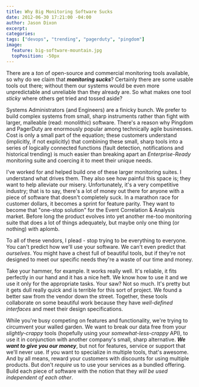 ```yaml
---
title: Why Big Monitoring Software Sucks
date: 2012-06-30 17:21:00 -04:00
author: Jason Dixon
excerpt:
categories:
tags: ["devops", "trending", "pagerduty", "pingdom"]
image:
  feature: big-software-mountain.jpg
  topPosition: -50px
---
```


There are a *ton* of open-source and commercial monitoring tools available, so why do we claim that ***monitoring sucks***? Certainly there are some usable tools out there; without them our systems would be even more unpredictable and unreliable than they already are. So what makes one tool *sticky* where others get tried and tossed aside?

Systems Administrators (and Engineers) are a finicky bunch. We prefer to build complex systems from small, sharp instruments rather than fight with larger, malleable (read: monolithic) software. There's a reason why Pingdom and PagerDuty are enormously popular among technically agile businesses. Cost is only a small part of the equation; these customers understand (implicitly, if not explicitly) that combining these small, sharp tools into a series of logically connected functions (fault detection, notifications and historical trending) is much easier than breaking apart an *Enterprise-Ready* monitoring suite and coercing it to meet their unique needs.

I've worked for and helped build one of these larger monitoring suites. I understand what drives them. They also see how painful this space is; they want to help alleviate our misery. Unfortunately, it's a very competitive industry; that is to say, there's a lot of money out there for anyone with a piece of software that doesn't completely suck. In a marathon race for customer dollars, it becomes a sprint for feature parity. They want to become that &quot;one-stop solution&quot; for the Event Correlation & Analysis market. Before long the product evolves into yet another me-too monitoring suite that does a lot of things adequately, but maybe only one thing (or nothing) with aplomb.

To all of these vendors, I plead - stop trying to be everything to everyone. You can't predict how we'll use your software. We can't even predict that *ourselves*. You might have a chest full of beautiful tools, but if they're not designed to meet our specific needs they're a waste of our time and money.

Take your hammer, for example. It works really well. It's reliable, it fits perfectly in our hand and it has a nice heft. We know how to use it and we use it only for the appropriate tasks. Your saw? Not so much. It's pretty but it gets dull really quick and is terrible for this sort of project. We found a better saw from the vendor down the street. Together, these tools collaborate on some beautiful work because they have *well-defined interfaces* and meet their design specifications.

While you're busy competing on features and functionality, we're trying to circumvent your walled garden. We want to break our data free from your *slightly-crappy* tools (hopefully using your *somewhat-less-crappy* API), to use it in conjunction with another company's small, sharp alternative. ***We want to give you our money***, but not for features, service or support that we'll never use. If you want to specialize in multiple tools, that's awesome. And by all means, reward your customers with discounts for using multiple products. But don't *require* us to use your services as a bundled offering. Build each piece of software with the notion that they *will be used independent of each other*.
